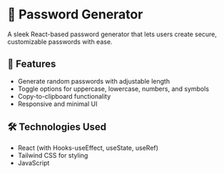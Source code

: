 # 🔐 Password Generator

A sleek React-based password generator that lets users create secure, customizable passwords with ease.

## 🚀 Features
- Generate random passwords with adjustable length
- Toggle options for uppercase, lowercase, numbers, and symbols
- Copy-to-clipboard functionality
- Responsive and minimal UI

## 🛠️ Technologies Used
- React (with Hooks-useEffect, useState, useRef)
- Tailwind CSS for styling
- JavaScript 